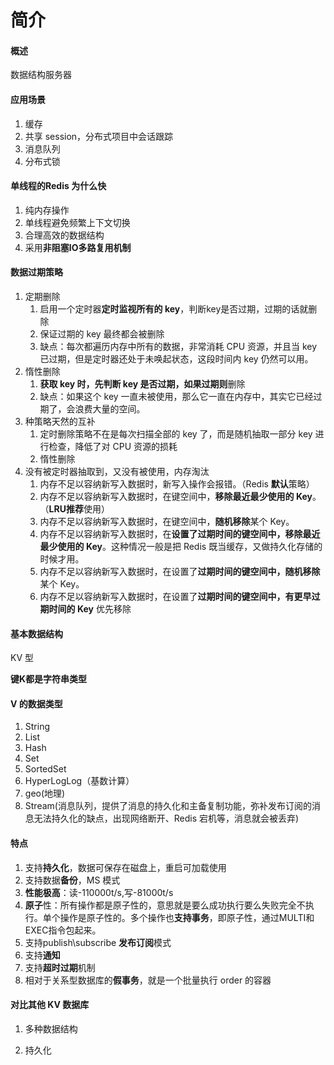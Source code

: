 # 简介



#### 概述

数据结构服务器



#### 应用场景

1. 缓存
2. 共享 session，分布式项目中会话跟踪
3. 消息队列
4. 分布式锁



#### 单线程的Redis 为什么快

1. 纯内存操作
2. 单线程避免频繁上下文切换
3. 合理高效的数据结构
4. 采用**非阻塞IO多路复用机制**



#### 数据过期策略

1. 定期删除
   1. 启用一个定时器**定时监视所有的 key**，判断key是否过期，过期的话就删除
   2. 保证过期的 key 最终都会被删除
   3. 缺点：每次都遍历内存中所有的数据，非常消耗 CPU 资源，并且当 key 已过期，但是定时器还处于未唤起状态，这段时间内 key 仍然可以用。
2. 惰性删除
   1. **获取 key 时，先判断 key 是否过期，如果过期则**删除
   2. 缺点：如果这个 key 一直未被使用，那么它一直在内存中，其实它已经过期了，会浪费大量的空间。
3. 种策略天然的互补
   1. 定时删除策略不在是每次扫描全部的 key 了，而是随机抽取一部分 key 进行检查，降低了对 CPU 资源的损耗
   2. 惰性删除
4. 没有被定时器抽取到，又没有被使用，内存淘汰
   1. 内存不足以容纳新写入数据时，新写入操作会报错。（Redis **默认**策略）
   2. 内存不足以容纳新写入数据时，在键空间中，**移除最近最少使用的 Key**。（**LRU推荐**使用）
   3. 内存不足以容纳新写入数据时，在键空间中，**随机移除**某个 Key。
   4. 内存不足以容纳新写入数据时，在**设置了过期时间的键空间中，移除最近最少使用的 Key**。这种情况一般是把 Redis 既当缓存，又做持久化存储的时候才用。
   5. 内存不足以容纳新写入数据时，在设置了**过期时间的键空间中，随机移除**某个 Key。
   6. 内存不足以容纳新写入数据时，在设置了**过期时间的键空间中，有更早过期时间的 Key** 优先移除

#### 基本数据结构

KV 型

**键K都是字符串类型**



#### V 的数据类型

1. String 
2. List
3. Hash
4. Set
5. SortedSet
6. HyperLogLog（基数计算）
7. geo(地理)
8. Stream(消息队列，提供了消息的持久化和主备复制功能，弥补发布订阅的消息无法持久化的缺点，出现网络断开、Redis 宕机等，消息就会被丢弃)



#### 特点

1. 支持**持久化**，数据可保存在磁盘上，重启可加载使用
2. 支持数据**备份**，MS 模式
3. **性能极高**：读-110000t/s,写-81000t/s
4. **原子**性：所有操作都是原子性的，意思就是要么成功执行要么失败完全不执行。单个操作是原子性的。多个操作也**支持事务**，即原子性，通过MULTI和EXEC指令包起来。
5. 支持publish\subscribe **发布订阅**模式
6. 支持**通知**
7. 支持**超时过期**机制
8. 相对于关系型数据库的**假事务**，就是一个批量执行 order 的容器



#### 对比其他 KV 数据库

1. 多种数据结构

2. 持久化

   